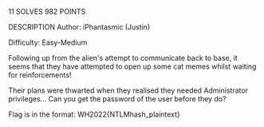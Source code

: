 11 SOLVES 982 POINTS

DESCRIPTION
Author: iPhantasmic (Justin)

Difficulty: Easy-Medium

Following up from the alien's attempt to communicate back to base, it seems that they have attempted to open up some cat memes whilst waiting for reinforcements!

Their plans were thwarted when they realised they needed Administrator privileges... Can you get the password of the user before they do?

Flag is in the format: WH2022{NTLMhash_plaintext}